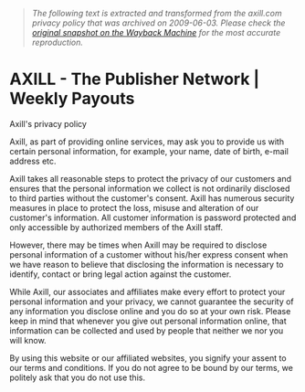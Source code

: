 > *The following text is extracted and transformed from the axill.com privacy policy that was archived on 2009-06-03. Please check the [original snapshot on the Wayback Machine](https://web.archive.org/web/20090603172419id_/http%3A//www.axill.com/PrivacyPolicy.aspx) for the most accurate reproduction.*

# AXILL - The Publisher Network | Weekly Payouts

Axill's privacy policy

Axill, as part of providing online services, may ask you to provide us with certain personal information, for example, your name, date of birth, e-mail address etc. 

Axill takes all reasonable steps to protect the privacy of our customers and ensures that the personal information we collect is not ordinarily disclosed to third parties without the customer's consent. Axill has numerous security measures in place to protect the loss, misuse and alteration of our customer's information. All customer information is password protected and only accessible by authorized members of the Axill staff. 

However, there may be times when Axill may be required to disclose personal information of a customer without his/her express consent when we have reason to believe that disclosing the information is necessary to identify, contact or bring legal action against the customer. 

While Axill, our associates and affiliates make every effort to protect your personal information and your privacy, we cannot guarantee the security of any information you disclose online and you do so at your own risk. Please keep in mind that whenever you give out personal information online, that information can be collected and used by people that neither we nor you will know. 

By using this website or our affiliated websites, you signify your assent to our terms and conditions. If you do not agree to be bound by our terms, we politely ask that you do not use this. 
